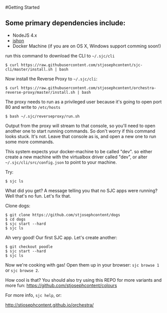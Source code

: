 #Getting Started

## Some primary dependencies include:
- NodeJS 4.x
- [jshon](http://kmkeen.com/jshon/)
- Docker Machine (if you are on OS X, Windows support comming soon!)

run this command to download the CLI to `~/.sjc/cli`

````
$ curl https://raw.githubusercontent.com/stjosephcontent/sjc-cli/master/install.sh | bash
````

Now install the Reverse Proxy to `~/.sjc/cli`:

````
$ curl https://raw.githubusercontent.com/stjosephcontent/orchestra-reverse-proxy/master/install.sh | bash
````

The proxy needs to run as a privileged user because it's going to open port 80 and write to `/etc/hosts`

````
$ bash ~/.sjc/reverseproxy/run.sh
````

Output from the proxy will stream to that console, so you'll need to open another one to start running commands. So don't worry if this command looks stuck. It's not. Leave that console as is, and open a new one to run some more commands.

This system expects your docker-machine to be called "dev". so either create a new machine with the virtualbox driver called "dev", or alter `~/.sjc/cli/src/config.json` to point to your machine.

Try: 

````
$ sjc ls
````

What did you get? A message telling you that no SJC apps were running? Well that's no fun. Let's fix that.

Clone dogs:

````
$ git clone https://github.com/stjosephcontent/dogs
$ cd dogs
$ sjc start --hard
$ sjc ls
````

Ah very good! Our first SJC app. Let's create another:

```
$ git checkout poodle
$ sjc start --hard
$ sjc ls
```

Now we're cooking with gas! Open them up in your browser: `sjc browse 1` or `sjc browse 2`.

How cool is that? You should also try using this REPO for more variants and more fun: https://github.com/stjosephcontent/colours

For more info, `sjc help`, or:

http://stjosephcontent.github.io/orchestra/
